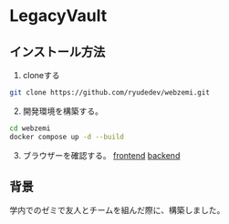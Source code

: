 # LegacyVault
## インストール方法
1. cloneする
```bash
git clone https://github.com/ryudedev/webzemi.git
```

2. 開発環境を構築する。
```bash
cd webzemi
docker compose up -d --build
```

3. ブラウザーを確認する。
[frontend](http://localhost:3010)
[backend](http://localhost:1323)

## 背景
学内でのゼミで友人とチームを組んだ際に、構築しました。
